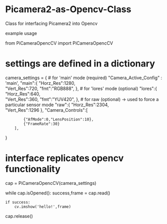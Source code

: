 # Picamera2-as-Opencv-Class
Class for interfacing Picamera2 into Opencv

example usage


from PiCameraOpencCV import PiCameraOpencCV

# settings are defined in a dictionary
camera_settings = { 
        # for 'main' mode (required)
        "Camera_Active_Config" : 'main',
        "main":{
            "Horz_Res":1280,  
            "Vert_Res":720,
            "fmt":"RGB888",
        },
        # for 'lores' mode (optional)
        "lores":{
            "Horz_Res":640,  
            "Vert_Res":360,
            "fmt":"YUV420",
        },
        # for raw (optional) -> used to force a particular sensor mode
        "raw":{
            "Horz_Res":2304,  
            "Vert_Res":1296 
        },
        "Camera_Controls":[
        
            {"AfMode":0,"LensPosition":10},
            {"FrameRate":30}
        ],
}

# interface replicates opencv functionality 
cap = PiCameraOpencCV(camera_settings)

while cap.isOpened():
    success,frame = cap.read()

    if success:
        cv.imshow('hello!',frame)
        
cap.release()
